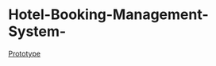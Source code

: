 # Hotel-Booking-Management-System-



<a href="https://www.figma.com/proto/IE7dqRjCxZcfNiM6bSooiX/Untitled?type=design&node-id=1-53&t=6JQe9TcBoIiBj8cb-0&scaling=contain&page-id=0%3A1">Prototype </a>
